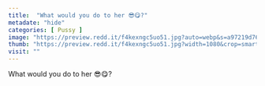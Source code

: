 ```yaml
---
title:  "What would you do to her 😎😋?"
metadate: "hide"
categories: [ Pussy ]
image: "https://preview.redd.it/f4kexngc5uo51.jpg?auto=webp&s=a97219d76e7307ca7c7be7194c9146fd82f3d91b"
thumb: "https://preview.redd.it/f4kexngc5uo51.jpg?width=1080&crop=smart&auto=webp&s=ebdc5e2a120a9a4c2afb95bd3b24858b4b199de0"
visit: ""
---
```

What would you do to her 😎😋?
